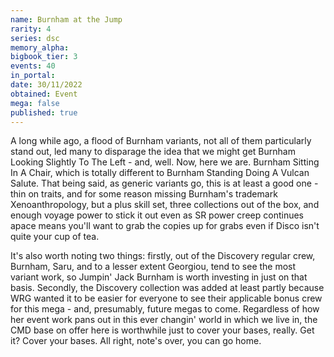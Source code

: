 ```yaml
---
name: Burnham at the Jump
rarity: 4
series: dsc
memory_alpha:
bigbook_tier: 3
events: 40
in_portal:
date: 30/11/2022
obtained: Event
mega: false
published: true
---
```


A long while ago, a flood of Burnham variants, not all of them particularly stand out, led many to disparage the idea that we might get Burnham Looking Slightly To The Left - and, well. Now, here we are. Burnham Sitting In A Chair, which is totally different to Burnham Standing Doing A Vulcan Salute. That being said, as generic variants go, this is at least a good one - thin on traits, and for some reason missing Burnham's trademark Xenoanthropology, but a plus skill set, three collections out of the box, and enough voyage power to stick it out even as SR power creep continues apace means you'll want to grab the copies up for grabs even if Disco isn't quite your cup of tea. 

It's also worth noting two things: firstly, out of the Discovery regular crew, Burnham, Saru, and to a lesser extent Georgiou, tend to see the most variant work, so Jumpin' Jack Burnham is worth investing in just on that basis. Secondly, the Discovery collection was added at least partly because WRG wanted it to be easier for everyone to see their applicable bonus crew for this mega - and, presumably, future megas to come. Regardless of how her event work pans out in this ever changin' world in which we live in, the CMD base on offer here is worthwhile just to cover your bases, really. Get it? Cover your bases. All right, note's over, you can go home.

